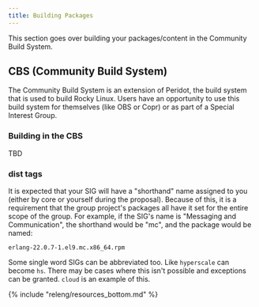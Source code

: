 ```yaml
---
title: Building Packages
---
```


This section goes over building your packages/content in the Community Build System.

## CBS (Community Build System)

The Community Build System is an extension of Peridot, the build system that is used to build Rocky Linux. Users have an opportunity to use this build system for themselves (like OBS or Copr) or as part of a Special Interest Group.

### Building in the CBS

TBD

### dist tags

It is expected that your SIG will have a "shorthand" name assigned to you (either by core or yourself during the proposal). Because of this, it is a requirement that the group project's packages all have it set for the entire scope of the group. For example, if the SIG's name is "Messaging and Communication", the shorthand would be "mc", and the package would be named:

`erlang-22.0.7-1.el9.mc.x86_64.rpm`

Some single word SIGs can be abbreviated too. Like `hyperscale` can become `hs`. There may be cases where this isn't possible and exceptions can be granted. `cloud` is an example of this.

{% include "releng/resources_bottom.md" %}
